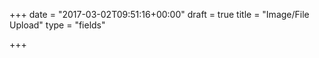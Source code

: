 +++
date = "2017-03-02T09:51:16+00:00"
draft = true
title = "Image/File Upload"
type = "fields"

+++
